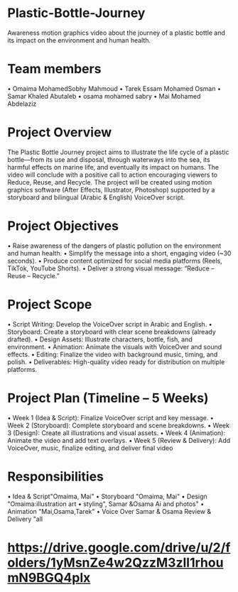 # Plastic-Bottle-Journey
Awareness motion graphics video about the journey of a plastic bottle and its impact on the environment and human health.
# Team members
• Omaima MohamedSobhy Mahmoud
• Tarek Essam Mohamed Osman
• Samar Khaled Abutaleb
• osama mohamed sabry
• Mai Mohamed Abdelaziz
# Project Overview
The Plastic Bottle Journey project aims to illustrate the life cycle of a plastic bottle—from its use and disposal, through waterways into the sea, its harmful effects on marine life, and eventually its impact on humans.
The video will conclude with a positive call to action encouraging viewers to Reduce, Reuse, and Recycle.
The project will be created using motion graphics software (After Effects, Illustrator, Photoshop) supported by a storyboard and bilingual (Arabic & English) VoiceOver script.
# Project Objectives
•	Raise awareness of the dangers of plastic pollution on the environment and human health.
•	Simplify the message into a short, engaging video (~30 seconds).
•	Produce content optimized for social media platforms (Reels, TikTok, YouTube Shorts).
•	Deliver a strong visual message: “Reduce – Reuse – Recycle.”
# Project Scope
•	Script Writing: Develop the VoiceOver script in Arabic and English.
•	Storyboard: Create a storyboard with clear scene breakdowns (already drafted).
•	Design Assets: Illustrate characters, bottle, fish, and environment.
•	Animation: Animate the visuals with VoiceOver and sound effects.
•	Editing: Finalize the video with background music, timing, and polish.
•	Deliverables: High-quality video ready for distribution on multiple platforms.
# Project Plan (Timeline – 5 Weeks)
•	Week 1 (Idea & Script): Finalize VoiceOver script and key message.
•	Week 2 (Storyboard): Complete storyboard and scene breakdowns.
•	Week 3 (Design): Create all illustrations and visual assets.
•	Week 4 (Animation): Animate the video and add text overlays.
•	Week 5 (Review & Delivery): Add VoiceOver, music, finalize editing, and deliver final video
# Responsibilities
• Idea & Script"Omaima, Mai"
• Storyboard "Omaima, Mai"
• Design "Omaima:illustration art
• styling", Samar &Osama Ai and photos"
• Animation "Mai,Osama,Tarek"
• Voice Over Samar & Osama
Review & Delivery "all
# https://drive.google.com/drive/u/2/folders/1yMsnZe4w2QzzM3zll1rhoumN9BGQ4plx
